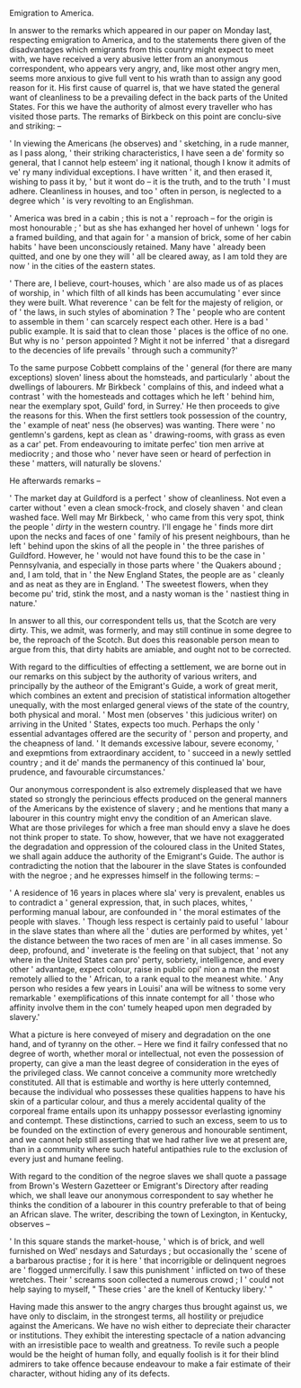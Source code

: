 Emigration to America.
                    In answer to the remarks which appeared in our paper on Monday last, respecting emigration to America, and to the statements there given of the disadvantages which emigrants from this country might expect to meet with, we have received a very abusive letter from an anonymous correspondent, who appears very angry, and, like most other angry men, seems more anxious to give full vent to his wrath than to assign any good reason for it. His first cause of quarrel is, that we have stated the general want of cleanliness to be a prevailing defect in the back parts of the United States. For this we have the authority of almost every traveller who has visited those parts. The remarks of Birkbeck on this point are conclu-sive and striking: –' In viewing the Americans (he observes) and ' sketching, in a rude manner, as I pass along, ' their striking characteristics, I have seen a de' formity so general, that I cannot help esteem' ing it national, though I know it admits of ve' ry many individual exceptions. I have written ' it, and then erased it, wishing to pass it by, ' but it wont do – it is the truth, and to the truth ' I must adhere. Cleanliness in houses, and too ' often in person, is neglected to a degree which ' is very revolting to an Englishman.' America was bred in a cabin ; this is not a ' reproach – for the origin is most honourable ; ' but as she has exhanged her hovel of unhewn ' logs for a framed building, and that again for ' a mansion of brick, some of her cabin habits ' have been unconsciously retained. Many have ' already been quitted, and one by one they will ' all be cleared away, as I am told they are now ' in the cities of the eastern states.' There are, I believe, court-houses, which ' are also made us of as places of worship, in ' which filth of all kinds has been accumulating ' ever since they were built. What reverence ' can be felt for the majesty of religion, or of ' the laws, in such styles of abomination ? The ' people who are content to assemble in them ' can scarcely respect each other. Here is a bad ' public example. It is said that to clean those ' places is the office of no one. But why is no ' person appointed ? Might it not be inferred ' that a disregard to the decencies of life prevails ' through such a community?'To the same purpose Cobbett complains of the ' general (for there are many exceptions) sloven' liness about the homsteads, and particularly ' about the dwellings of labourers. Mr Birkbeck ' complains of this, and indeed what a contrast ' with the homesteads and cottages which he left ' behind him, near the exemplary spot, Guild' ford, in Surrey.' He then proceeds to give the reasons for this. When the first settlers took possession of the country, the ' example of neat' ness (he observes) was wanting. There were ' no gentlemn's gardens, kept as clean as ' drawing-rooms, with grass as even as a car' pet. From endeavouring to imitate perfec' tion men arrive at mediocrity ; and those who ' never have seen or heard of perfection in these ' matters, will naturally be slovens.'He afterwards remarks –' The market day at Guildford is a perfect ' show of cleanliness. Not even a carter without ' even a clean smock-frock, and closely shaven ' and clean washed face. Well may Mr Birkbeck, ' who came from this very spot, think the people ' *dirty*  in the western country. I'll engage he ' finds more dirt upon the necks and faces of one ' family of his present neighbours, than he left ' behind upon the skins of all the people in ' the three parishes of Guildford. However, he ' would not have found this to be the case in ' Pennsylvania, and especially in those parts where ' the Quakers abound ; and, I am told, that in ' the New England States, the people are as ' cleanly and as neat as they are in England. ' The sweetest flowers, when they become pu' trid, stink the most, and a nasty woman is the ' nastiest thing in nature.'In answer to all this, our correspondent tells us, that the Scotch are very dirty. This, we admit, was formerly, and may still continue in some degree to be, the reproach of the Scotch. But does this reasonable person mean to argue from this, that dirty habits are amiable, and ought not to be corrected.With regard to the difficulties of effecting a settlement, we are borne out in our remarks on this subject by the authority of various writers, and principally by the autheor of the Emigrant's Guide, a work of great merit, which combines an extent and precision of statistical information altogether unequally, with the most enlarged general views of the state of the country, both physical and moral. ' Most men (observes ' this judicious writer) on arriving in the United ' States, expects too much. Perhaps the only ' essential advantages offered are the security of ' person and property, and the cheapness of land. ' It demands excessive labour, severe economy, ' and exepmtions from extraordinary accident, to ' succeed in a newly settled country ; and it de' mands the permanency of this continued la' bour, prudence, and favourable circumstances.'Our anonymous correspondent is also extremely displeased that we have stated so strongly the perincious effects produced on the general manners of the Americans by the existence of slavery ; and he mentions that many a labourer in this country might envy the condition of an American slave. What are those privileges for which a free man should envy a slave he does not think proper to state. To show, however, that we have not exaggerated the degradation and oppression of the coloured class in the United States, we shall again adduce the authority of the Emigrant's Guide. The author is contradicting the notion that the labourer in the slave States is confounded with the negroe ; and he expresses himself in the following terms: –' A residence of 16 years in places where sla' very is prevalent, enables us to contradict a ' general expression, that, in such places, whites, ' performing manual labour, are confounded in ' the moral estimates of the people with slaves. ' Though less respect is certainly paid to useful ' labour in the slave states than where all the ' duties are performed by whites, yet ' the distance between the two races of men are ' in all cases immense. So deep, profound, and ' inveterate is the feeling on that subject, that ' not any where in the United States can pro' perty, sobriety, intelligence, and every other ' advantage, expect colour, raise in public opi' nion a man the most remotely allied to the ' African, to a rank equal to the meanest white. ' Any person who resides a few years in Louisi' ana will be witness to some very remarkable ' exemplifications of this innate contempt for all ' those who affinity involve them in the con' tumely heaped upon men degraded by slavery.'What a picture is here conveyed of misery and degradation on the one hand, and of tyranny on the other. – Here we find it failry confessed that no degree of worth, whether moral or intellectual, not even the possession of property, can give a man the least degree of consideration in the eyes of the privileged class. We cannot conceive a community more wretchedly constituted. All that is estimable and worthy is here utterly contemned, because the individual who possesses these qualities happens to have his skin of a particular colour, and thus a merely accidental quality of the corporeal frame entails upon its unhappy possessor everlasting ignominy and contempt. These distinctions, carried to such an excess, seem to us to be founded on the extinction of every generous and honourable sentiment, and we cannot help still asserting that we had rather live we at present are, than in a community where such hateful antipathies rule to the exclusion of every just and humane feeling.With regard to the condition of the negroe slaves we shall quote a passage from Brown's Western Gazetteer or Emigrant's Directory after reading which, we shall leave our anonymous correspondent to say whether he thinks the condition of a labourer in this country preferable to that of being an African slave. The writer, describing the town of Lexington, in Kentucky, observes –' In this square stands the market-house, ' which is of brick, and well furnished on Wed' nesdays and Saturdays ; but occasionally the ' scene of a barbarous practise ; for it is here ' that incorrigible or delinquent negroes are ' flogged unmercifully. I saw this punishment ' inflicted on two of these wretches. Their ' screams soon collected a numerous crowd ; I ' could not help saying to myself, " These cries ' are the knell of Kentucky libery.' "Having made this answer to the angry charges thus brought against us, we have only to disclaim, in the strongest terms, all hostility or prejudice against the Americans. We have no wish either to depreciate their character or institutions. They exhibit the interesting spectacle of a nation advancing with an irresistible pace to wealth and greatness. To revile such a people would be the height of human folly, and equally foolish is it for their blind admirers to take offence because endeavour to make a fair estimate of their character, without hiding any of its defects.